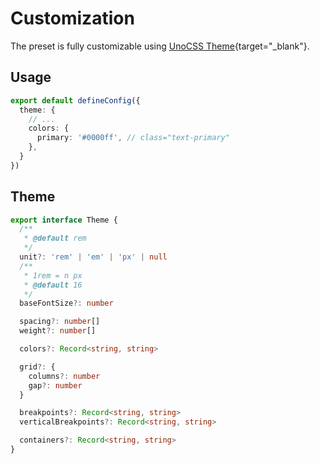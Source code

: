 # Customization

The preset is fully customizable using [UnoCSS Theme](https://unocss.dev/config/theme){target="_blank"}.

## Usage

```ts [uno.config.ts]
export default defineConfig({
  theme: {
    // ...
    colors: {
      primary: '#0000ff', // class="text-primary"
    },
  }
})
```

## Theme

```ts
export interface Theme {
  /**
   * @default rem
   */
  unit?: 'rem' | 'em' | 'px' | null
  /**
   * 1rem = n px
   * @default 16
   */
  baseFontSize?: number

  spacing?: number[]
  weight?: number[]

  colors?: Record<string, string>

  grid?: {
    columns?: number
    gap?: number
  }

  breakpoints?: Record<string, string>
  verticalBreakpoints?: Record<string, string>

  containers?: Record<string, string>
}
```
